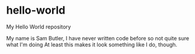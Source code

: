 # hello-world
My Hello World repository

My name is Sam Butler, I have never written code before so not quite sure what I'm doing
At least this makes it look something like I do, though.
